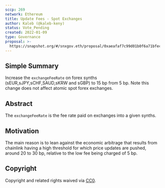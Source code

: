 ```yaml
---
sccp: 269
network: Ethereum
title: Update Fees - Spot Exchanges
author: Kaleb (@kaleb-keny)
status: Vote_Pending
created: 2022-01-09
type: Governance
proposal: >-
  https://snapshot.org/#/snxgov.eth/proposal/0xaeafaf7c99d01b0f6a71bfec09777b9bd1179d24137b6011425db32b27d058eb
---
```


<!--You can leave these HTML comments in your merged SCCP and delete the visible duplicate text guides, they will not appear and may be helpful to refer to if you edit it again. This is the suggested template for new SCCPs. Note that an SCCP number will be assigned by an editor. When opening a pull request to submit your SCCP, please use an abbreviated title in the filename, `sccp-draft_title_abbrev.md`. The title should be 44 characters or less.-->

## Simple Summary

<!--"If you can't explain it simply, you don't understand it well enough." Provide a simplified and layman-accessible explanation of the SCCP.-->

Increase the `exchangeFeeRate` on forex synths (sEUR,sJPY,sCHF,SAUD,sKRW and sGBP) to 15 bp from 5 bp. Note this change does not affect atomic spot forex exchanges.

## Abstract

<!--A short (~200 word) description of the variable change proposed.-->

The `exchangeFeeRate` is the fee rate paid on exchanges into a given synths.
 

## Motivation

<!--The motivation is critical for SCCPs that want to update variables within Synthetix. It should clearly explain why the existing variable is not incentive aligned. SCCP submissions without sufficient motivation may be rejected outright.-->

The main reason is to lean against the economic arbitrage that results from  chainlink having a high threshold for which price updates are pushed, around 20 to 30 bp, relative to the low fee being charged of 5 bp.

## Copyright

Copyright and related rights waived via [CC0](https://creativecommons.org/publicdomain/zero/1.0/).
